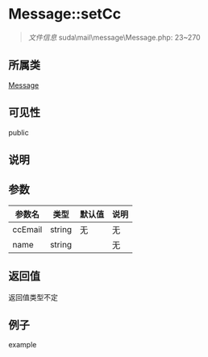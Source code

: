 # Message::setCc

> *文件信息* suda\mail\message\Message.php: 23~270
## 所属类 

[Message](../Message.md)

## 可见性

  public  
## 说明



## 参数

 
| 参数名 | 类型 | 默认值 | 说明 |
|--------|-----|-------|-------|
 | ccEmail |  string | 无 | 无 |
 | name |  string |  | 无 |
## 返回值
返回值类型不定
## 例子

example